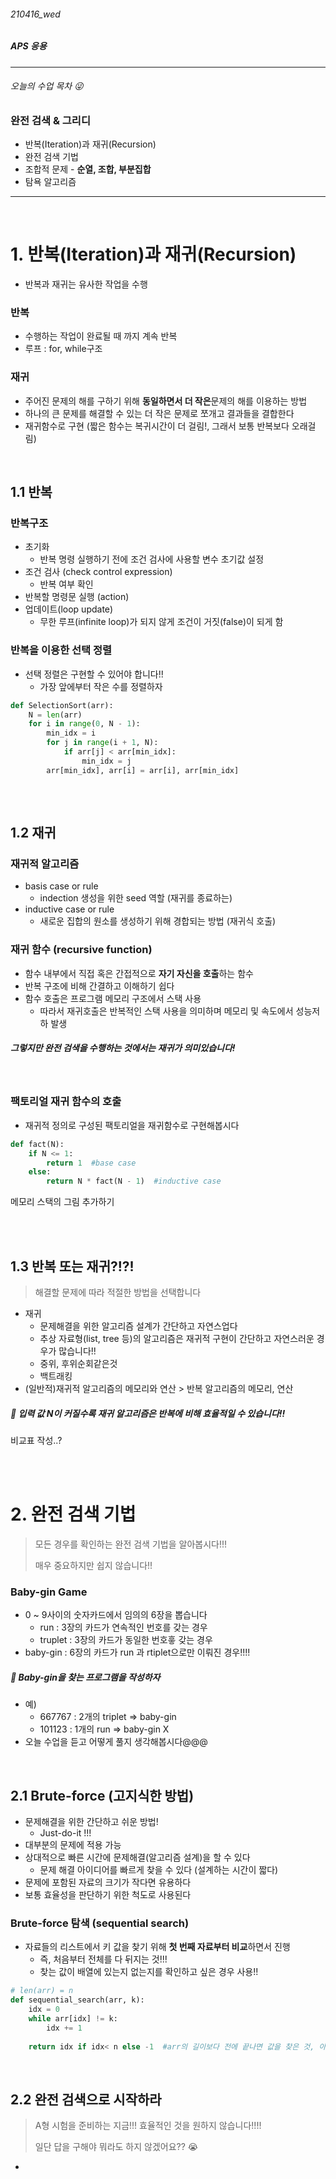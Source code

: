 ###### 210416_wed

##### APS 응용

<hr>

###### 오늘의 수업 목차 :stuck_out_tongue_winking_eye:

### 완전 검색 & 그리디

- 반복(Iteration)과 재귀(Recursion)
- 완전 검색 기법
- 조합적 문제 - **순열, 조합, 부분집합**
- 탐욕 알고리즘

<hr>
<br>

# 1. 반복(Iteration)과 재귀(Recursion)

- 반복과 재귀는 유사한 작업을 수행

### 반복

- 수행하는 작업이 완료될 때 까지 계속 반복
- 루프 : for, while구조

### 재귀

- 주어진 문제의 해를 구하기 위해 **동일하면서 더 작은**문제의 해를 이용하는 방법
- 하나의 큰 문제를 해결할 수 있는 더 작은 문제로 쪼개고 결과들을 결합한다
- 재귀함수로 구현 (짧은 함수는 복귀시간이 더 걸림!, 그래서 보통 반복보다 오래걸림)

<br>

## 1.1 반복

### 반복구조

- 초기화
  - 반복 명령 실행하기 전에 조건 검사에 사용할 변수 초기값 설정
- 조건 검사 (check control expression) 
  - 반복 여부 확인
- 반복할 명령문 실행 (action)
- 업데이트(loop update)
  - 무한 루프(infinite loop)가 되지 않게 조건이 거짓(false)이 되게 함

### 반복을 이용한 선택 정렬

- 선택 정렬은 구현할 수 있어야 합니다!!
  - 가장 앞에부터 작은 수를 정렬하자

```python
def SelectionSort(arr):
    N = len(arr)
    for i in range(0, N - 1):
        min_idx = i
        for j in range(i + 1, N):
            if arr[j] < arr[min_idx]:
                min_idx = j
        arr[min_idx], arr[i] = arr[i], arr[min_idx]
        
```

<br>

## 1.2 재귀

### 재귀적 알고리즘

- basis case or rule
  - indection 생성을 위한 seed 역할 (재귀를 종료하는)
- inductive case or rule
  - 새로운 집합의 원소를 생성하기 위해 경합되는 방법 (재귀식 호출)

### 재귀 함수 (recursive function)

- 함수 내부에서 직접 혹은 간접적으로 **자기 자신을 호출**하는 함수
- 반복 구조에 비해 간결하고 이해하기 쉽다
- 함수 호출은 프로그램 메모리 구조에서 스택 사용
  - 따라서 재귀호출은 반복적인 스택 사용을 의미하며 메모리 및 속도에서 성능저하 발생

##### 그렇지만 완전 검색을 수행하는 것에서는 재귀가 의미있습니다!

<br>

### 팩토리얼 재귀 함수의 호출

- 재귀적 정의로 구성된 팩토리얼을 재귀함수로 구현해봅시다

```python
def fact(N):
    if N <= 1:
        return 1  #base case
    else:
        return N * fact(N - 1)  #inductive case
```

메모리 스택의 그림 추가하기



<br>

<br>

## 1.3 반복 또는 재귀?!?!

> 해결할 문제에 따라 적절한 방법을 선택합니다

- 재귀
  - 문제해결을 위한 알고리즘 설계가 간단하고 자연스업다
  - 추상 자료형(list, tree 등)의 알고리즘은 재귀적 구현이 간단하고 자연스러운 경우가 많습니다!!
  - 중위, 후위순회같은것
  - 백트래킹
- (일반적)재귀적 알고리즘의 메모리와 연산 > 반복 알고리즘의 메모리, 연산

##### :cherries: 입력 값 N이 커질수록 재귀 알고리즘은 반복에 비해 효율적일 수 있습니다!!

비교표 작성..?



<br>

<br>

# 2. 완전 검색 기법

> 모든 경우를 확인하는 완전 검색 기법을 알아봅시다!!!
>
> 매우 중요하지만 쉽지 않습니다!!

### Baby-gin Game

- 0 ~ 9사이의 숫자카드에서 임의의 6장을 뽑습니다
  - run : 3장의 카드가 연속적인 번호를 갖는 경우
  - truplet : 3장의 카드가 동일한 번호흫 갖는 경우
- baby-gin : 6장의 카드가 run 과 rtiplet으로만 이뤄진 경우!!!!

##### :baby: Baby-gin을 찾는 프로그램을 작성하자

- 예)
  - 667767 : 2개의 triplet => baby-gin
  - 101123 : 1개의 run => baby-gin X
- 오늘 수업을 듣고 어떻게 풀지 생각해봅시다@@@

<br>

## 2.1 Brute-force (고지식한 방법)

- 문제해결을 위한 간단하고 쉬운 방법!
  - Just-do-it !!!
- 대부분의 문제에 적용 가능
- 상대적으로 빠른 시간에 문제해결(알고리즘 설계)을 할 수 있다
  - 문제 해결 아이디어를 빠르게 찾을 수 있다 (설계하는 시간이 짧다)
- 문제에 포함된 자료의 크기가 작다면 유용하다
- 보통 효율성을 판단하기 위한 척도로 사용된다

### Brute-force 탐색 (sequential search)

- 자료들의 리스트에서 키 값을 찾기 위해 **첫 번째 자료부터 비교**하면서 진행
  - 즉, 처음부터 전체를 다 뒤지는 것!!!
  - 찾는 값이 배열에 있는지 없는지를 확인하고 싶은 경우 사용!!

```python
# len(arr) = n
def sequential_search(arr, k):
    idx = 0
    while arr[idx] != k:
        idx += 1
        
   	return idx if idx< n else -1  #arr의 길이보다 전에 끝나면 값을 찾은 것, 아니면 못찾은 것이므로 -1을 반환한다
```

<br>

## 2.2 완전 검색으로 시작하라

> A형 시험을 준비하는 지금!!! 효율적인 것을 원하지 않습니다!!!!
>
> 일단 답을 구해야 뭐라도 하지 않겠어요?? :sob:

- 
